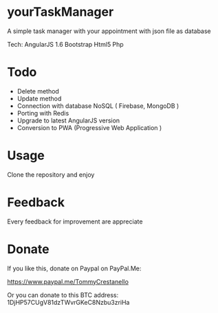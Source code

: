# yourTaskManager
A simple task manager with your appointment with json file as database

Tech:
AngularJS 1.6
Bootstrap
Html5
Php 


# Todo
- Delete method
- Update method
- Connection with database NoSQL ( Firebase, MongoDB )
- Porting with Redis
- Upgrade to latest AngularJS version
- Conversion to PWA (Progressive Web Application )

# Usage
Clone the repository and enjoy 

# Feedback 
Every feedback for improvement are appreciate

# Donate
If you like this, donate on Paypal on PayPal.Me: 

https://www.paypal.me/TommyCrestanello

Or you can donate to this BTC address: 1DjHP57CUgV81dzTWvrGKeC8Nzbu3zriHa
